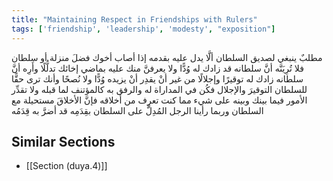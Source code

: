```yaml
---
title: "Maintaining Respect in Friendships with Rulers"
tags: ['friendship', 'leadership', 'modesty', "exposition"]
---
```


 مطلبٌ ينبغي لصديق السلطان ألَّا يدل عليه بقدمه إذا أصاب أخوك فضلَ منزلة أو سلطان فلا تُرِيَنَّه أنَّ سلطانه قد زادك له وُدًّا ولا يعرفنَّ منك عليه بماضي إخائك تدلُّلًا وأَرِه أنَّ سلطانه زادك له توقيرًا وإجلالًا من غير أنْ يقدِر أنْ يزيده وُدًّا ولا نُصحًا وأنك ترى حقًّا للسلطان التوقيرَ والإجلال فكُن في المداراة له والرفق به كالمؤتنف لما قبله ولا تقدِّر الأمور فيما بينك وبينه على شيء مما كنت تعرِف من أخلاقه فإنَّ الأخلاقَ مستحيلة مع السلطان وربما رأينا الرجل المُدِلَّ على السلطان بقِدَمِه قد أضرَّ به قِدَمُه

## Similar Sections
- [[Section (duya.4)]]
